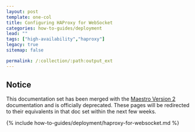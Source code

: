```yaml
---
layout: post
template: one-col
title: Configuring HAProxy for WebSocket
categories: how-to-guides/deployment
lead: ""
tags: ["high-availability","haproxy"]
legacy: true
sitemap: false

permalink: /:collection/:path:output_ext
---
```


## Notice
<div class="notice notice-warning"><p>This documentation set has been merged with the <a href="/maestro/">Maestro Version 2</a> documentation and is officially deprecated. These pages will be redirected to their equivalents in that doc set within the next few weeks.</p></div>
{% include how-to-guides/deployment/haproxy-for-websocket.md %}